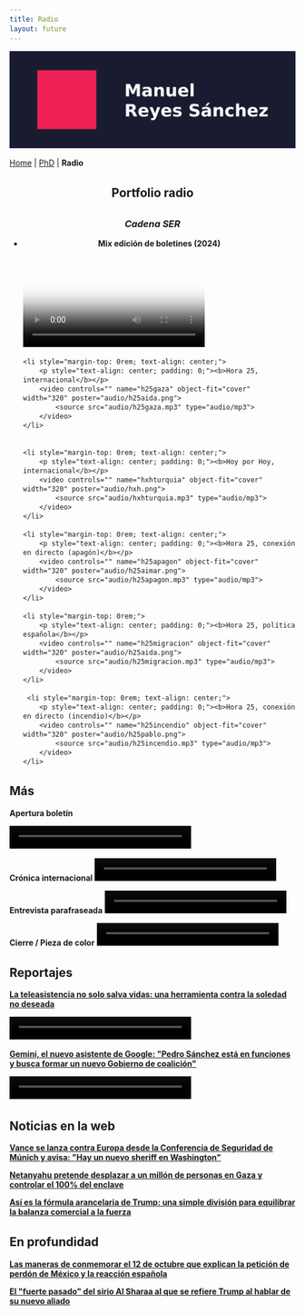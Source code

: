 ```yaml
---
title: Radio
layout: future
---
```


<style>
video {
  max-width: 100%;
}
video::-webkit-media-controls-enclosure {
    border-radius: 0;
}
</style>

<picture>
  <source media="(max-width: 42em)" srcset="resources/banner_web_phone.png">
  <source media="(min-width: 42em)" srcset="resources/banner_web_desktop.png">
  <img src="resources/banner_web_phone.png" alt="Banner">
</picture>

<a class="btnmenu" href="/index">Home</a> | <a class="btnmenu" href="/phd">PhD</a> | <a class="btnmenu" style="font-weight: bold;">Radio</a>

<h2 style="margin-top: 2rem; text-align: center;">Portfolio radio</h2>
<h3 style="margin-top: 2rem; text-align: center; font-style: italic">Cadena SER</h3>

<ul class="nav2">
    <li style="margin-top: 0rem">
        <p style="text-align: center; padding: 0;"><b>Mix edición de boletines (2024)</b></p>
        <video controls="" name="mixboletos" object-fit="cover" width="320" poster="audio/boleto.jpg">
            <source src="audio/mixboletos.mp3" type="audio/mp3">
        </video>
    </li>
  
    <li style="margin-top: 0rem; text-align: center;">
        <p style="text-align: center; padding: 0;"><b>Hora 25, internacional</b></p>
        <video controls="" name="h25gaza" object-fit="cover" width="320" poster="audio/h25aida.png">
            <source src="audio/h25gaza.mp3" type="audio/mp3">
        </video>
    </li>
    
    
    <li style="margin-top: 0rem; text-align: center;">
        <p style="text-align: center; padding: 0;"><b>Hoy por Hoy, internacional</b></p>
        <video controls="" name="hxhturquia" object-fit="cover" width="320" poster="audio/hxh.png">
            <source src="audio/hxhturquia.mp3" type="audio/mp3">
        </video>
    </li>

    <li style="margin-top: 0rem; text-align: center;">
        <p style="text-align: center; padding: 0;"><b>Hora 25, conexión en directo (apagón)</b></p>
        <video controls="" name="h25apagon" object-fit="cover" width="320" poster="audio/h25aimar.png">
            <source src="audio/h25apagon.mp3" type="audio/mp3">
        </video>
    </li>

    <li style="margin-top: 0rem;">
        <p style="text-align: center; padding: 0;"><b>Hora 25, política española</b></p>
        <video controls="" name="h25migracion" object-fit="cover" width="320" poster="audio/h25aida.png">
            <source src="audio/h25migracion.mp3" type="audio/mp3">
        </video>
    </li>
    
     <li style="margin-top: 0rem; text-align: center;">
        <p style="text-align: center; padding: 0;"><b>Hora 25, conexión en directo (incendio)</b></p>
        <video controls="" name="h25incendio" object-fit="cover" width="320" poster="audio/h25pablo.png">
            <source src="audio/h25incendio.mp3" type="audio/mp3">
        </video>
    </li>   
        
</ul>

<h2 style="margin-top: 2rem; text-align: left;">Más</h2>

**Apertura boletín**

<video controls="" name="a1" width="320" height="40">
    <source src="audio/boletochina.mp3" type="audio/mp3">
</video>

**Crónica internacional**
<video controls="" name="a1" width="320" height="40">
    <source src="audio/matinalisrael.mp3" type="audio/mp3">
</video>

**Entrevista parafraseada**
<video controls="" name="a1" width="320" height="40">
    <source src="audio/h14flotilla.mp3" type="audio/mp3">
</video>

**Cierre / Pieza de color**
<video controls="" name="a1" width="320" height="40">
    <source src="audio/h14palabras.mp3" type="audio/mp3">
</video>

<h2 style="margin-top: 2rem; text-align: left;">Reportajes</h2>

**<a href="https://cadenaser.com/nacional/2024/12/29/la-teleasistencia-no-solo-salva-vidas-una-herramienta-contra-la-soledad-no-deseada-cadena-ser/" target="_blank">La teleasistencia no solo salva vidas: una herramienta contra la soledad no deseada</a>**

<video controls="" name="a1" width="320" height="40">
    <source src="audio/h14boton.mp3" type="audio/mp3">
</video>

**<a href="https://cadenaser.com/nacional/2025/01/11/pedro-sanchez-esta-en-funciones-y-busca-formar-un-nuevo-gobierno-de-coalicion-por-que-los-asistentes-de-voz-cometen-errores-cadena-ser/" target="_blank">Gemini, el nuevo asistente de Google: "Pedro Sánchez está en funciones y busca formar un nuevo Gobierno de coalición"</a>**

<video controls="" name="a1" width="320" height="40">
    <source src="audio/h14asistentes.mp3" type="audio/mp3">
</video>

<h2 style="margin-top: 2rem; text-align: left;">Noticias en la web</h2>

**<a href="https://cadenaser.com/nacional/2025/02/14/vance-y-su-amenaza-a-europa-desde-la-conferencia-de-seguridad-de-munich-hay-un-nuevo-sheriff-en-washington-cadena-ser/" target="_blank">Vance se lanza contra Europa desde la Conferencia de Seguridad de Múnich y avisa: "Hay un nuevo sheriff en Washington"</a>**

**<a href="https://cadenaser.com/nacional/2025/08/07/netanyahu-pretende-desplazar-a-un-millon-de-personas-de-gaza-y-controlar-el-100-del-enclave-cadena-ser/" target="_blank">Netanyahu pretende desplazar a un millón de personas en Gaza y controlar el 100% del enclave</a>**

**<a href="https://cadenaser.com/nacional/2025/04/03/asi-es-la-formula-arancelaria-de-trump-una-simple-division-para-equilibrar-la-balanza-comercial-por-la-fuerza-cadena-ser/" target="_blank">Así es la fórmula arancelaria de Trump: una simple división para equilibrar la balanza comercial a la fuerza</a>**

<h2 style="margin-top: 2rem; text-align: left;">En profundidad</h2>

**<a href="https://cadenaser.com/nacional/2024/10/13/las-maneras-de-conmemorar-el-12-de-octubre-que-explican-la-peticion-de-perdon-de-mexico-y-la-reaccion-espanola-cadena-ser/" target="_blank">Las maneras de conmemorar el 12 de octubre que explican la petición de perdón de México y la reacción española</a>**

**<a href="https://cadenaser.com/nacional/2025/05/14/el-fuerte-pasado-del-presidente-sirio-al-sharaa-al-que-se-refiere-trump-cuando-habla-de-su-nuevo-aliado-cadena-ser/" target="_blank">El "fuerte pasado" del sirio Al Sharaa al que se refiere Trump al hablar de su nuevo aliado</a>**

